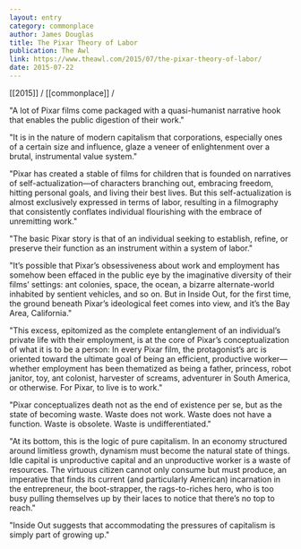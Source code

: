 ```yaml
---
layout: entry
category: commonplace
author: James Douglas
title: The Pixar Theory of Labor
publication: The Awl
link: https://www.theawl.com/2015/07/the-pixar-theory-of-labor/
date: 2015-07-22
---
```


[[2015]] / [[commonplace]] / 

"A lot of Pixar films come packaged with a quasi-humanist narrative hook that enables the public digestion of their work."
 
"It is in the nature of modern capitalism that corporations, especially ones of a certain size and influence, glaze a veneer of enlightenment over a brutal, instrumental value system."

"Pixar has created a stable of films for children that is founded on narratives of self-actualization—of characters branching out, embracing freedom, hitting personal goals, and living their best lives. But this self-actualization is almost exclusively expressed in terms of labor, resulting in a filmography that consistently conflates individual flourishing with the embrace of unremitting work."
 
"The basic Pixar story is that of an individual seeking to establish, refine, or preserve their function as an instrument within a system of labor."

"It’s possible that Pixar’s obsessiveness about work and employment has somehow been effaced in the public eye by the imaginative diversity of their films’ settings: ant colonies, space, the ocean, a bizarre alternate-world inhabited by sentient vehicles, and so on. But in Inside Out, for the first time, the ground beneath Pixar’s ideological feet comes into view, and it’s the Bay Area, California."

"This excess, epitomized as the complete entanglement of an individual’s private life with their employment, is at the core of Pixar’s conceptualization of what it is to be a person: In every Pixar film, the protagonist’s arc is oriented toward the ultimate goal of being an efficient, productive worker—whether employment has been thematized as being a father, princess, robot janitor, toy, ant colonist, harvester of screams, adventurer in South America, or otherwise. For Pixar, to live is to work."

"Pixar conceptualizes death not as the end of existence per se, but as the state of becoming waste. Waste does not work. Waste does not have a function. Waste is obsolete. Waste is undifferentiated."
 
"At its bottom, this is the logic of pure capitalism. In an economy structured around limitless growth, dynamism must become the natural state of things. Idle capital is unproductive capital and an unproductive worker is a waste of resources. The virtuous citizen cannot only consume but must produce, an imperative that finds its current (and particularly American) incarnation in the entrepreneur, the boot-strapper, the rags-to-riches hero, who is too busy pulling themselves up by their laces to notice that there’s no top to reach."

"Inside Out suggests that accommodating the pressures of capitalism is simply part of growing up."
